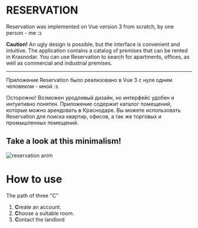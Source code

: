 # RESERVATION

Reservation was implemented on Vue version 3 from scratch, by one person - me :з

**Caution!** An ugly design is possible, but the interface is convenient and intuitive.
The application contains a catalog of premises that can be rented in Krasnodar.
You can use Reservation to search for apartments, offices, as well as commercial and industrial premises.

---

Приложение Reservation было реализовано в Vue 3 с нуля одним человеком - мной :з

Осторожно! Возможен уродливый дизайн, но интерфейс удобен и интуитивно понятен. Приложение содержит каталог помещений, которые можно арендовать в Краснодаре.
Вы можете использовать Reservation для поиска квартир, офисов, а так же торговых и промышленных помещений.

## Take a look at this minimalism!
![reservation anim](https://user-images.githubusercontent.com/92846803/223812677-fa3db7f1-8fd0-4e07-aa14-ff08a1b9410e.gif)

# How to use
The path of three "C"
1. **C**reate an account.
2. **C**hoose a suitable room.
3. **C**ontact the landlord
